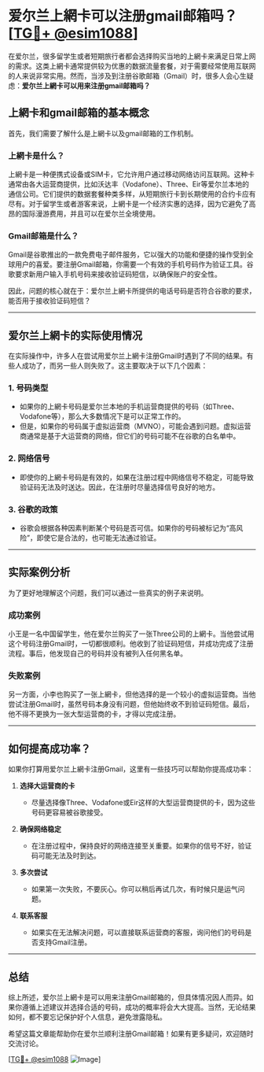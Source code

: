# 爱尔兰上網卡可以注册gmail邮箱吗？[[TG💪+ @esim1088](https://t.me/s/esim1088)]

在爱尔兰，很多留学生或者短期旅行者都会选择购买当地的上網卡来满足日常上网的需求。这类上網卡通常提供较为优惠的数据流量套餐，对于需要经常使用互联网的人来说非常实用。然而，当涉及到注册谷歌邮箱（Gmail）时，很多人会心生疑虑：**爱尔兰上網卡可以用来注册gmail邮箱吗？**

## 上網卡和gmail邮箱的基本概念

首先，我们需要了解什么是上網卡以及gmail邮箱的工作机制。

### 上網卡是什么？

上網卡是一种便携式设备或SIM卡，它允许用户通过移动网络访问互联网。这种卡通常由各大运营商提供，比如沃达丰（Vodafone）、Three、Eir等爱尔兰本地的通信公司。它们提供的数据套餐种类多样，从短期旅行卡到长期使用的合约卡应有尽有。对于留学生或者游客来说，上網卡是一个经济实惠的选择，因为它避免了高昂的国际漫游费用，并且可以在爱尔兰全境使用。

### Gmail邮箱是什么？

Gmail是谷歌推出的一款免费电子邮件服务，它以强大的功能和便捷的操作受到全球用户的喜爱。要注册Gmail邮箱，你需要一个有效的手机号码作为验证工具。谷歌要求新用户输入手机号码来接收验证码短信，以确保账户的安全性。

因此，问题的核心就在于：爱尔兰上網卡所提供的电话号码是否符合谷歌的要求，能否用于接收验证码短信？

---

## 爱尔兰上網卡的实际使用情况

在实际操作中，许多人在尝试用爱尔兰上網卡注册Gmail时遇到了不同的结果。有些人成功了，而另一些人则失败了。这主要取决于以下几个因素：

### 1. **号码类型**
   - 如果你的上網卡号码是爱尔兰本地的手机运营商提供的号码（如Three、Vodafone等），那么大多数情况下是可以正常工作的。
   - 但是，如果你的号码属于虚拟运营商（MVNO），可能会遇到问题。虚拟运营商通常是基于大运营商的网络，但它们的号码可能不在谷歌的白名单中。

### 2. **网络信号**
   - 即使你的上網卡号码是有效的，如果在注册过程中网络信号不稳定，可能导致验证码无法及时送达。因此，在注册时尽量选择信号良好的地方。

### 3. **谷歌的政策**
   - 谷歌会根据各种因素判断某个号码是否可信。如果你的号码被标记为“高风险”，即使它是合法的，也可能无法通过验证。

---

## 实际案例分析

为了更好地理解这个问题，我们可以通过一些真实的例子来说明。

### 成功案例
小王是一名中国留学生，他在爱尔兰购买了一张Three公司的上網卡。当他尝试用这个号码注册Gmail时，一切都很顺利。他收到了验证码短信，并成功完成了注册流程。事后，他发现自己的号码并没有被列入任何黑名单。

### 失败案例
另一方面，小李也购买了一张上網卡，但他选择的是一个较小的虚拟运营商。当他尝试注册Gmail时，虽然号码本身没有问题，但他始终收不到验证码短信。最后，他不得不更换为一张大型运营商的卡，才得以完成注册。

---

## 如何提高成功率？

如果你打算用爱尔兰上網卡注册Gmail，这里有一些技巧可以帮助你提高成功率：

1. **选择大运营商的卡**
   - 尽量选择像Three、Vodafone或Eir这样的大型运营商提供的卡，因为这些号码更容易被谷歌接受。

2. **确保网络稳定**
   - 在注册过程中，保持良好的网络连接至关重要。如果你的信号不好，验证码可能无法及时到达。

3. **多次尝试**
   - 如果第一次失败，不要灰心。你可以稍后再试几次，有时候只是运气问题。

4. **联系客服**
   - 如果实在无法解决问题，可以直接联系运营商的客服，询问他们的号码是否支持Gmail注册。

---

## 总结

综上所述，爱尔兰上網卡是可以用来注册Gmail邮箱的，但具体情况因人而异。如果你遵循上述建议并选择合适的号码，成功的概率将会大大提高。当然，无论结果如何，都不要忘记保护好个人信息，避免泄露隐私。

希望这篇文章能帮助你在爱尔兰顺利注册Gmail邮箱！如果有更多疑问，欢迎随时交流讨论。

[[TG💪+ @esim1088](https://t.me/s/esim1088) ![Image](https://i.postimg.cc/4NQfJmqS/Snipaste-2025-05-13-00-14-12.png)]